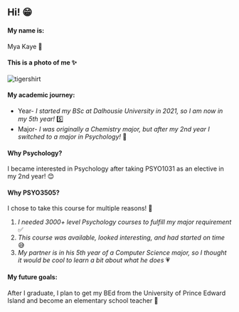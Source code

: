 ## Hi! 😁
#### My name is:
Mya Kaye 🌸
#### This is a photo of me ✨
![tigershirt](https://github.com/user-attachments/assets/787c3746-2a27-4a01-9f6f-211037b71afb)
#### My academic journey:
* Year- <i>I started my BSc at Dalhousie University in 2021, so I am now in my 5th year!</i> 5️⃣
* Major- <i>I was originally a Chemistry major, but after my 2nd year I switched to a major in Psychology!</i> 🧠
#### Why Psychology?
I became interested in Psychology after taking PSYO1031 as an elective in my 2nd year! 😊
#### Why PSYO3505?
I chose to take this course for multiple reasons! 🌟
1. <i>I needed 3000+ level Psychology courses to fulfill my major requirement</i> ✅
2. <i>This course was available, looked interesting, and had started on time</i> 😅
3. <i>My partner is in his 5th year of a Computer Science major, so I thought it would be cool to learn a bit about what he does</i> 💗
#### My future goals:
After I graduate, I plan to get my BEd from the University of Prince Edward Island and become an elementary school teacher 🏫

<!--
**myaskaye/myaskaye** is a ✨ _special_ ✨ repository because its `README.md` (this file) appears on your GitHub profile.
